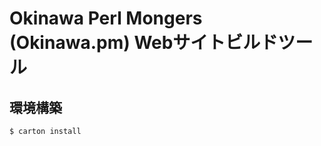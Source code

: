 Okinawa Perl Mongers (Okinawa.pm) Webサイトビルドツール
======================================================

環境構築
--------

    $ carton install


